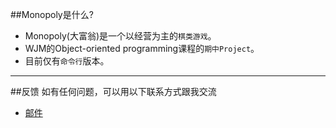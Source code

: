 ##Monopoly是什么?

* Monopoly(大富翁)是一个以经营为主的`棋类游戏`。
* WJM的Object-oriented programming课程的`期中Project`。
* 目前仅有`命令行`版本。

---
##反馈
如有任何问题，可以用以下联系方式跟我交流

* [邮件](mailto:wujm14@fudan.edu.cn)